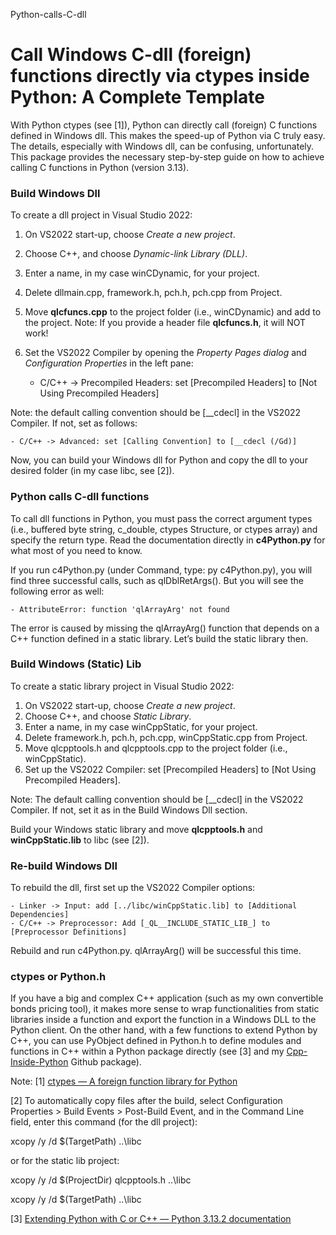 Python-calls-C-dll
# Call Windows C-dll (foreign) functions directly via ctypes inside Python: A Complete Template

With Python ctypes (see [1]), Python can directly call (foreign) C functions defined in Windows dll. This makes the speed-up of Python via C truly easy. The details, especially with Windows dll, can be confusing, unfortunately. This package provides the necessary step-by-step guide on how to achieve calling C functions in Python (version 3.13).

### Build Windows Dll
To create a dll project in Visual Studio 2022:
1.	On VS2022 start-up, choose _Create a new project_.
2.	Choose C++, and choose _Dynamic-link Library (DLL)_.
3.	Enter a name, in my case winCDynamic, for your project.
4.	Delete dllmain.cpp, framework.h, pch.h, pch.cpp from Project.
5.	Move **qlcfuncs.cpp** to the project folder (i.e., winCDynamic) and add to the project. Note: If you provide a header file **qlcfuncs.h**, it will NOT work!
6.	Set the VS2022 Compiler by opening the _Property Pages dialog_ and _Configuration Properties_ in the left pane:

    - C/C++ -> Precompiled Headers: set [Precompiled Headers] to [Not Using Precompiled Headers]

Note: the default calling convention should be [__cdecl] in the VS2022 Compiler. If not, set as follows:

    - C/C++ -> Advanced: set [Calling Convention] to [__cdecl (/Gd)]
  
Now, you can build your Windows dll for Python and copy the dll to your desired folder (in my case libc, see [2]).

### Python calls C-dll functions
To call dll functions in Python, you must pass the correct argument types (i.e., buffered byte string, c_double, ctypes Structure, or ctypes array) and specify the return type. Read the documentation directly in **c4Python.py** for what most of you need to know.

If you run c4Python.py (under Command, type: py c4Python.py), you will find three successful calls, such as qlDblRetArgs(). But you will see the following error as well:

    - AttributeError: function 'qlArrayArg' not found

The error is caused by missing the qlArrayArg() function that depends on a C++ function defined in a static library. Let’s build the static library then.

### Build Windows (Static) Lib
To create a static library project in Visual Studio 2022:
1.	On VS2022 start-up, choose _Create a new project_.
2.	Choose C++, and choose _Static Library_.
3.	Enter a name, in my case winCppStatic, for your project.
4.	Delete framework.h, pch.h, pch.cpp, winCppStatic.cpp from Project.
5.	Move qlcpptools.h and qlcpptools.cpp to the project folder (i.e., winCppStatic).
6.	Set up the VS2022 Compiler:	set [Precompiled Headers] to [Not Using Precompiled Headers].

Note: The default calling convention should be [__cdecl] in the VS2022 Compiler. If not, set it as in the Build Windows Dll section.

Build your Windows static library and move **qlcpptools.h** and **winCppStatic.lib** to libc (see [2]).

### Re-build Windows Dll
To rebuild the dll, first set up the VS2022 Compiler options:

    - Linker -> Input: add [../libc/winCppStatic.lib] to [Additional Dependencies]
    - C/C++ -> Preprocessor: Add [_QL__INCLUDE_STATIC_LIB_] to [Preprocessor Definitions]

Rebuild and run c4Python.py. qlArrayArg() will be successful this time.

### ctypes or Python.h
If you have a big and complex C++ application (such as my own convertible bonds pricing tool), it makes more sense to wrap functionalities from static libraries inside a function and export the function in a Windows DLL to the Python client. On the other hand, with a few functions to extend Python by C++, you can use PyObject defined in Python.h to define modules and functions in C++ within a Python package directly (see [3] and my [Cpp-Inside-Python](https://github.com/qiangliu-sd/Cpp-Inside-Python) Github package).

Note:
[1] [ctypes — A foreign function library for Python](https://docs.python.org/3/library/ctypes.html)

[2] To automatically copy files after the build, select Configuration Properties > Build Events > Post-Build Event, and in the Command Line field, enter this command (for the dll project):

xcopy /y /d $(TargetPath)  ..\\libc

or for the static lib project:

xcopy /y /d $(ProjectDir) qlcpptools.h ..\\libc

xcopy /y /d $(TargetPath) ..\\libc

[3] [Extending Python with C or C++ — Python 3.13.2 documentation](https://docs.python.org/3/extending/extending.html)
